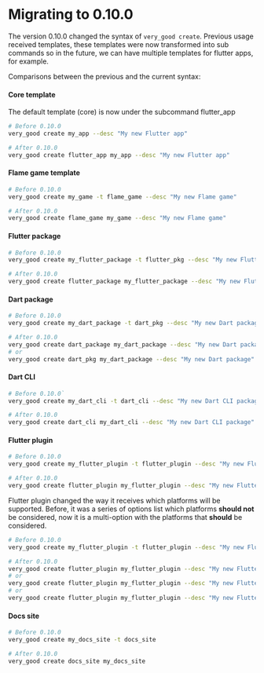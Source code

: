 # Migrating to 0.10.0

The version 0.10.0 changed the syntax of `very_good create`.
Previous usage received templates, these templates were now transformed into sub commands so in the
future, we can have multiple templates for flutter apps, for example.

Comparisons between the previous and the current syntax:

#### Core template
The default template (core) is now under the subcommand flutter_app
```sh
# Before 0.10.0
very_good create my_app --desc "My new Flutter app"

# After 0.10.0
very_good create flutter_app my_app --desc "My new Flutter app"
```

#### Flame game template
```sh
# Before 0.10.0
very_good create my_game -t flame_game --desc "My new Flame game"

# After 0.10.0
very_good create flame_game my_game --desc "My new Flame game"
```

#### Flutter package
```sh
# Before 0.10.0
very_good create my_flutter_package -t flutter_pkg --desc "My new Flutter package"

# After 0.10.0
very_good create flutter_package my_flutter_package --desc "My new Flutter package"
```


#### Dart package
```sh
# Before 0.10.0
very_good create my_dart_package -t dart_pkg --desc "My new Dart package"

# After 0.10.0
very_good create dart_package my_dart_package --desc "My new Dart package"
# or
very_good create dart_pkg my_dart_package --desc "My new Dart package"
```

#### Dart CLI
```sh
# Before 0.10.0`
very_good create my_dart_cli -t dart_cli --desc "My new Dart CLI package"

# After 0.10.0
very_good create dart_cli my_dart_cli --desc "My new Dart CLI package"
```

#### Flutter plugin
```sh
# Before 0.10.0
very_good create my_flutter_plugin -t flutter_plugin --desc "My new Flutter plugin"

# After 0.10.0
very_good create flutter_plugin my_flutter_plugin --desc "My new Flutter plugin"
```

Flutter plugin changed the way it receives which platforms will be supported.
Before, it was a series of options list which platforms **should not** be considered,
now it is a multi-option with the platforms that **should** be considered.

```sh
# Before 0.10.0
very_good create my_flutter_plugin -t flutter_plugin --desc "My new Flutter plugin" --windows false --macos false --linux false

# After 0.10.0
very_good create flutter_plugin my_flutter_plugin --desc "My new Flutter plugin" --platforms android,ios,web
# or
very_good create flutter_plugin my_flutter_plugin --desc "My new Flutter plugin" --platforms=android,ios,web
# or
very_good create flutter_plugin my_flutter_plugin --desc "My new Flutter plugin" --platforms android --platforms ios --platforms web
```

#### Docs site
```sh
# Before 0.10.0
very_good create my_docs_site -t docs_site

# After 0.10.0
very_good create docs_site my_docs_site
```
